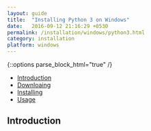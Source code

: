 ```yaml
---
layout: guide
title:  "Installing Python 3 on Windows"
date:   2016-09-12 21:16:29 +0530
permalink: /installation/windows/python3.html
category: installation
platform: windows
---
```


{::options parse_block_html="true" /}


* [Introduction](#introduction)
* [Downloaing](#installation)
* [Installing](#installation)
* [Usage]()

<section class="wrapper">



## Introduction


</section>